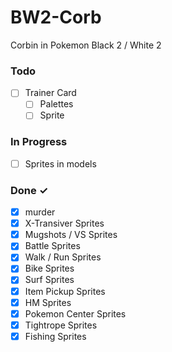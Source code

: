 # BW2-Corb
Corbin in Pokemon Black 2 / White 2

### Todo

- [ ] Trainer Card
  - [ ] Palettes
  - [ ] Sprite  

### In Progress

- [ ] Sprites in models

### Done ✓

- [x] murder
- [x] X-Transiver Sprites
- [x] Mugshots / VS Sprites
- [x] Battle Sprites
- [x] Walk / Run Sprites
- [x] Bike Sprites
- [x] Surf Sprites
- [x] Item Pickup Sprites
- [x] HM Sprites
- [x] Pokemon Center Sprites
- [x] Tightrope Sprites
- [x] Fishing Sprites
